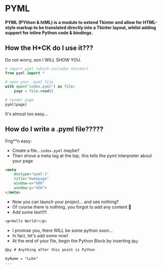 <h1>PYML</h1>
<h4>PYML (<strong>PY</strong>thon & ht<strong>ML</strong>) is a module to extend Tkinter and allow for HTML-style markup to be translated directly into a Tkinter layout, whilst adding support for inline Python code & bindings.</h4>

<h2>How the H*CK do I use it???</h2>

<p>Do not worry, son I WILL SHOW YOU.</p>

```py
# import pyml (which includes tkinter)
from pyml import *

# open your .pyml file
with open("index.pyml") as file:
    page = file.read()

# render page
pyml(page)
```

<p>It's almost too easy...</p>

<h2>How do I write a .pyml file?????</h2>

<p>Frig**n easy:</p>

<ul>
    <li>Create a file.. <code>index.pyml</code> maybe?</li>
    <li>Then shove a meta tag at the top, this tells the pyml interpreter about your page</li>
</ul>

```html
<meta
    doctype="pyml-1"
    title="Homepage"
    window-x="600"
    window-y="450">
</meta>
```
    
<ul>
    <li>Now you can launch your project... and see nothing?</li>
    <li>Of course there is nothing, you forgot to add any content 🤬</li>
    <li>Add some text!!!!</li>
</ul>

```html
<p>Hello World!</p>
```

<ul>
    <li>I promise you, there WILL be some python soon...</li>
    <li>In fact, let's add some now!</li>
    <li>At the end of your file, begin the Python Block by inserting <code>@py</code></li>
</ul>

```html
@py # Anything after this point is Python

myName = "Luke"
...
```
